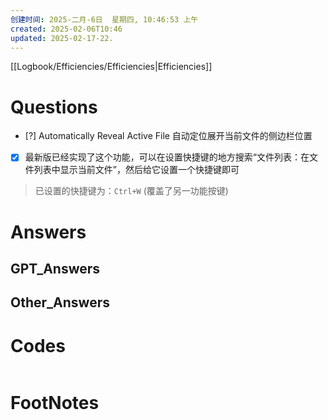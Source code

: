 ```yaml
---
创建时间: 2025-二月-6日  星期四, 10:46:53 上午
created: 2025-02-06T10:46
updated: 2025-02-17-22.
---
```

[[Logbook/Efficiencies/Efficiencies|Efficiencies]]

# Questions

- [?] Automatically Reveal Active File 自动定位展开当前文件的侧边栏位置
- [x] 最新版已经实现了这个功能，可以在设置快捷键的地方搜索“文件列表：在文件列表中显示当前文件”，然后给它设置一个快捷键即可 
>已设置的快捷键为：`Ctrl+W` (覆盖了另一功能按键)
# Answers

## GPT_Answers


## Other_Answers


# Codes

```python

```



# FootNotes